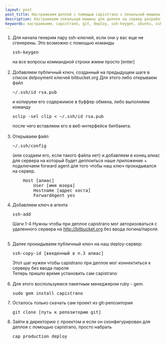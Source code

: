 ```yaml
---
layout: post
post_title: Настраиваем деплой с помощью capistrano с локальной машины на примере машины с установленной ubuntu
description: Настраиваем локальную машину для деплоя на сервер разработки с помощью capistrano
keywords: настраиваем, capistrano, git, deploy, ssh-keygen, ubuntu, ssh-copy-id, proskurnov, aproskurnov
---
```

<ol>
<li>
Для начала генерим пару ssh-ключей, если они у вас еще не сгенерены. Это возможно с помощью команды
<pre class="prettyprint">ssh-keygen</pre>
на все вопросы коммандной строки жмем просто [enter]
</li>
<br>
<li>
Добавляем публичный ключ, созданный на предыдущем шаге в список delpoyment ключей bitbucket.org Для этого либо открываем файл 
<pre class="prettyprint">~/.ssh/id_rsa.pub</pre> и копируем его содержимое в буффер обмена,
 либо выполняем команду <pre class="prettyprint">xclip -sel clip < ~/.ssh/id_rsa.pub</pre> после чего вставляем его в веб-интерфейсе битбакета.
 </li>
 <br>
<li>
Открываем файл <pre class="prettyprint">~/.ssh/config</pre> (или создаем его, если такого файла нет) и добавляем в конец алиас для сервера на который будет деплоиться наше приложение 
+ подключаем forward agent для того чтобы наш ключ прокидывался на сервер.
<pre class="prettyprint">
    Host [алиас]
        User [имя юзера]
        Hostname [адрес хоста]
        ForwardAgent yes
</pre>
</li>

<li>
Добавляем ключ в агента
<pre class="prettyprint">ssh-add</pre>
</li>

Шаги 1-4 Нужны чтобы при деплое capistrano мог авторизоваться с удаленного сервера на http://bitbucket.org без ввода логина/пароля.<br>
<br>
<li>
Далее прокидываем публичный ключ на наш deploy-сервер:
<pre class="prettyprint">ssh-copy-id [введенный в п.3 алиас]</pre>
</li>
Этот шаг нужен чтобы capistrano при деплое мог коннектиться к серверу без ввода пароля<br>
Теперь пришло время установить сам capistrano<br>
<br>
<li>
Для этого воспользуемся пакетным менеджером ruby - gem. <pre class="prettyprint">sudo gem install capistrano</pre>
</li>
<li>
Осталось только скачать сам проект из git-репозитория <pre class="prettyprint">git clone [путь к репозиторию git]</pre>
</li>
<li>
Зайти в директорию с проектом и если он сконфигурирован для деплоя с помощью capistrano, просто набрать <pre class="prettyprint">cap production deploy</pre>
</li>
</ol>